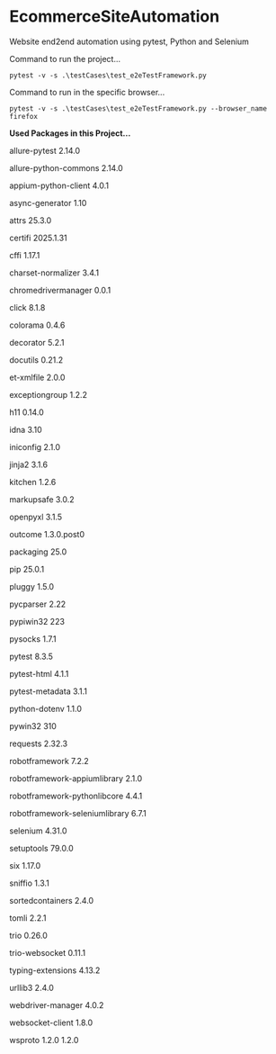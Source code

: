 # EcommerceSiteAutomation
Website end2end automation using pytest, Python and Selenium

Command to run the project...
    
    pytest -v -s .\testCases\test_e2eTestFramework.py

Command to run in the specific browser...
    
    pytest -v -s .\testCases\test_e2eTestFramework.py --browser_name firefox



**Used Packages in this Project...**

allure-pytest	2.14.0

allure-python-commons	2.14.0

appium-python-client	4.0.1

async-generator	1.10

attrs	25.3.0

certifi	2025.1.31

cffi	1.17.1

charset-normalizer	3.4.1

chromedrivermanager	0.0.1

click	8.1.8

colorama	0.4.6

decorator	5.2.1

docutils	0.21.2

et-xmlfile	2.0.0

exceptiongroup	1.2.2

h11	0.14.0

idna	3.10

iniconfig	2.1.0

jinja2	3.1.6

kitchen	1.2.6

markupsafe	3.0.2

openpyxl	3.1.5

outcome	1.3.0.post0

packaging	25.0

pip	25.0.1

pluggy	1.5.0

pycparser	2.22

pypiwin32	223

pysocks	1.7.1

pytest	8.3.5

pytest-html	4.1.1

pytest-metadata	3.1.1

python-dotenv	1.1.0

pywin32	310

requests	2.32.3

robotframework	7.2.2

robotframework-appiumlibrary	2.1.0

robotframework-pythonlibcore	4.4.1

robotframework-seleniumlibrary	6.7.1

selenium	4.31.0

setuptools	79.0.0

six	1.17.0

sniffio	1.3.1

sortedcontainers	2.4.0

tomli	2.2.1	

trio	0.26.0

trio-websocket	0.11.1

typing-extensions	4.13.2

urllib3	2.4.0

webdriver-manager	4.0.2

websocket-client	1.8.0

wsproto	1.2.0	1.2.0